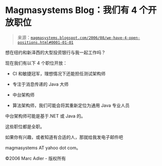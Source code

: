 <!--yml

分类：未分类

日期：2024-05-18 05:18:58

-->

# Magmasystems Blog：我们有 4 个开放职位

> 来源：[`magmasystems.blogspot.com/2006/08/we-have-4-open-positions.html#0001-01-01`](http://magmasystems.blogspot.com/2006/08/we-have-4-open-positions.html#0001-01-01)

想在纽约和新泽西的大型投资银行与我一起工作吗？

现在我们有以下 4 个职位开放：

- CI 和敏捷冠军，理想情况下还能担任测试架构师

- 专注于消息传递的 Java 大师

- 中台架构师

- 算法架构师，我们可能会将其重新定位为通用 Java 专业人员

中台架构师可能是基于.NET 或 Java 的。

这些职位都是全职。

如果你有兴趣，或者知道有合适的人，那就给我发电子邮件吧

magmasystems AT yahoo dot com。

©2006 Marc Adler - 版权所有
